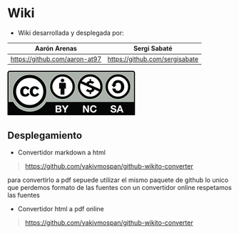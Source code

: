 # Wiki

*  Wiki desarrollada y desplegada por:

Aarón Arenas | Sergi Sabaté
------------ | ------------
https://github.com/aaron-at97 | https://github.com/sergisabate

[![Creative Commons](https://github.com/aaron-at97/WikiDesplegada/blob/main/images/creative_common.png)](https://creativecommons.org/licenses/by-nc-sa/4.0/)

## Desplegamiento 

* Convertidor markdown a html 
> https://github.com/yakivmospan/github-wikito-converter

para convertirlo a pdf sepuede utilizar el mismo paquete de github lo unico que perdemos formato de las fuentes
con un convertidor online respetamos las fuentes

* Convertidor html a pdf online 
> https://github.com/yakivmospan/github-wikito-converter
